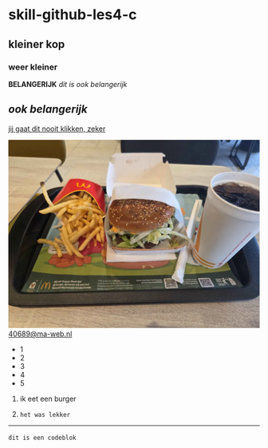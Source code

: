 # skill-github-les4-c

## kleiner kop
### weer kleiner
**BELANGERIJK**
*dit is ook belangerijk*

***ook belangerijk***
------
[jij gaat dit nooit klikken, zeker](https://youtu.be/dQw4w9WgXcQ?si=OAVIpSKN4JFe9Td0)

![dit is niet mcdonalds](image.png)
<40689@ma-web.nl>

* 1
* 2
* 3
* 4
* 5

1. ik eet een burger
1.     het was lekker
------

``` dit is een codeblok ```